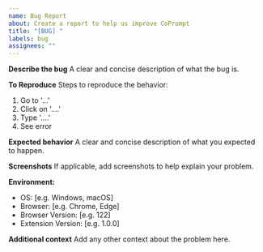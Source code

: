 ```yaml
---
name: Bug Report
about: Create a report to help us improve CoPrompt
title: "[BUG] "
labels: bug
assignees: ""
---
```


**Describe the bug**
A clear and concise description of what the bug is.

**To Reproduce**
Steps to reproduce the behavior:

1. Go to '...'
2. Click on '....'
3. Type '....'
4. See error

**Expected behavior**
A clear and concise description of what you expected to happen.

**Screenshots**
If applicable, add screenshots to help explain your problem.

**Environment:**

- OS: [e.g. Windows, macOS]
- Browser: [e.g. Chrome, Edge]
- Browser Version: [e.g. 122]
- Extension Version: [e.g. 1.0.0]

**Additional context**
Add any other context about the problem here.
